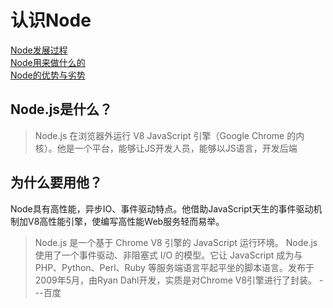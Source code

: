 # 认识Node
[Node发展过程](https://www.liaoxuefeng.com/wiki/1022910821149312/1023025235359040)  
[Node用来做什么的](https://www.zhihu.com/question/33578075)  
[Node的优势与劣势](https://www.zhihu.com/question/19653241)

## Node.js是什么？  
> Node.js 在浏览器外运行 V8 JavaScript 引擎（Google Chrome 的内核）。他是一个平台，能够让JS开发人员，能够以JS语言，开发后端

## 为什么要用他？  
Node具有高性能，异步IO、事件驱动特点。他借助JavaScript天生的事件驱动机制加V8高性能引擎，使编写高性能Web服务轻而易举。
> Node.js 是一个基于 Chrome V8 引擎的 JavaScript 运行环境。 Node.js 使用了一个事件驱动、非阻塞式 I/O 的模型。它让 JavaScript 成为与PHP、Python、Perl、Ruby 等服务端语言平起平坐的脚本语言。发布于2009年5月，由Ryan Dahl开发，实质是对Chrome V8引擎进行了封装。    ---百度
> 